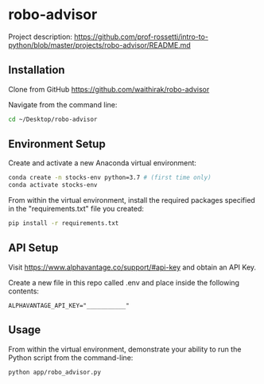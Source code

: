 # robo-advisor

Project description: https://github.com/prof-rossetti/intro-to-python/blob/master/projects/robo-advisor/README.md

## Installation

Clone from GitHub https://github.com/waithirak/robo-advisor

Navigate from the command line: 

```sh
cd ~/Desktop/robo-advisor
```

## Environment Setup

Create and activate a new Anaconda virtual environment:

```sh
conda create -n stocks-env python=3.7 # (first time only)
conda activate stocks-env
```

From within the virtual environment, install the required packages specified in the "requirements.txt" file you created:

```sh
pip install -r requirements.txt
```

## API Setup

Visit https://www.alphavantage.co/support/#api-key and obtain an API Key.


Create a new file in this repo called .env and place inside the following contents:

```
ALPHAVANTAGE_API_KEY="___________"
```

## Usage

From within the virtual environment, demonstrate your ability to run the Python script from the command-line:

```sh
python app/robo_advisor.py
```